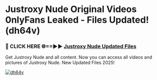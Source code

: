 # Justroxy Nude Original Videos 0nlyFans Leaked - Files Updated! (dh64v)

<h3>🔴 CLICK HERE 🌐==►► <a href="https://tinyurl.com/y5r63du9" rel="nofollow">Justroxy Nude Updated Files</a></h3>

Get Justroxy Nude and all content. Now you can access all videos and pictures of Justroxy Nude. New Updated Files 2025!

[![dh64v](https://i.imgur.com/UVo9nyh.gif)](https://tinyurl.com/y5r63du9)